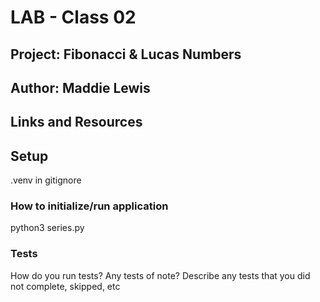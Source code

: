 # LAB - Class 02
## Project: Fibonacci & Lucas Numbers
## Author: Maddie Lewis

## Links and Resources


## Setup

.venv in gitignore 

### How to initialize/run application 

python3 series.py



### Tests

How do you run tests?
Any tests of note?
Describe any tests that you did not complete, skipped, etc